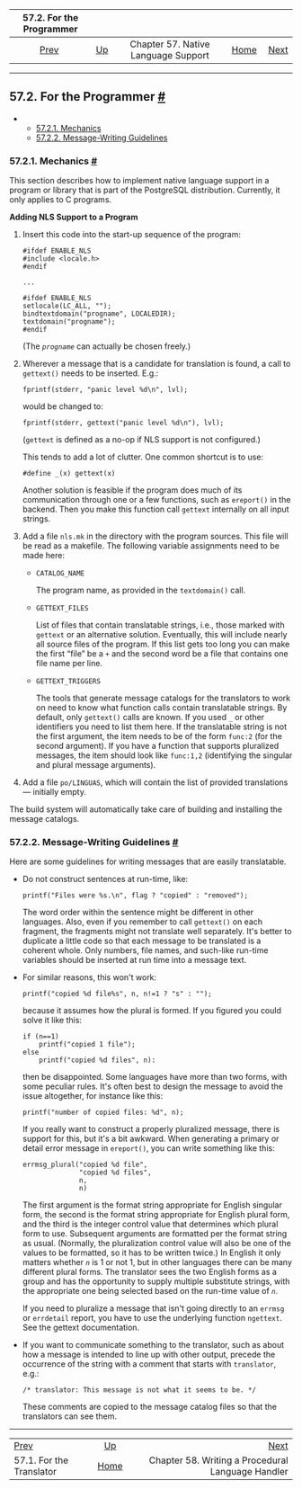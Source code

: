 <!--?xml version="1.0" encoding="UTF-8" standalone="no"?-->

|                 57.2. For the Programmer                |                                                      |                                     |                                                       |                                                                             |
| :-----------------------------------------------------: | :--------------------------------------------------- | :---------------------------------: | ----------------------------------------------------: | --------------------------------------------------------------------------: |
| [Prev](nls-translator.html "57.1. For the Translator")  | [Up](nls.html "Chapter 57. Native Language Support") | Chapter 57. Native Language Support | [Home](index.html "PostgreSQL 17devel Documentation") |  [Next](plhandler.html "Chapter 58. Writing a Procedural Language Handler") |

***

## 57.2. For the Programmer [#](#NLS-PROGRAMMER)

*   *   [57.2.1. Mechanics](nls-programmer.html#NLS-MECHANICS)
    *   [57.2.2. Message-Writing Guidelines](nls-programmer.html#NLS-GUIDELINES)

### 57.2.1. Mechanics [#](#NLS-MECHANICS)

This section describes how to implement native language support in a program or library that is part of the PostgreSQL distribution. Currently, it only applies to C programs.

**Adding NLS Support to a Program**

1.  Insert this code into the start-up sequence of the program:

        #ifdef ENABLE_NLS
        #include <locale.h>
        #endif

        ...

        #ifdef ENABLE_NLS
        setlocale(LC_ALL, "");
        bindtextdomain("progname", LOCALEDIR);
        textdomain("progname");
        #endif

    (The *`progname`* can actually be chosen freely.)

2.  Wherever a message that is a candidate for translation is found, a call to `gettext()` needs to be inserted. E.g.:

        fprintf(stderr, "panic level %d\n", lvl);

    would be changed to:

        fprintf(stderr, gettext("panic level %d\n"), lvl);

    (`gettext` is defined as a no-op if NLS support is not configured.)

    This tends to add a lot of clutter. One common shortcut is to use:

        #define _(x) gettext(x)

    Another solution is feasible if the program does much of its communication through one or a few functions, such as `ereport()` in the backend. Then you make this function call `gettext` internally on all input strings.

3.  Add a file `nls.mk` in the directory with the program sources. This file will be read as a makefile. The following variable assignments need to be made here:

    *   `CATALOG_NAME`

        The program name, as provided in the `textdomain()` call.

    *   `GETTEXT_FILES`

        List of files that contain translatable strings, i.e., those marked with `gettext` or an alternative solution. Eventually, this will include nearly all source files of the program. If this list gets too long you can make the first “file” be a `+` and the second word be a file that contains one file name per line.

    *   `GETTEXT_TRIGGERS`

        The tools that generate message catalogs for the translators to work on need to know what function calls contain translatable strings. By default, only `gettext()` calls are known. If you used `_` or other identifiers you need to list them here. If the translatable string is not the first argument, the item needs to be of the form `func:2` (for the second argument). If you have a function that supports pluralized messages, the item should look like `func:1,2` (identifying the singular and plural message arguments).

4.  Add a file `po/LINGUAS`, which will contain the list of provided translations — initially empty.

The build system will automatically take care of building and installing the message catalogs.

### 57.2.2. Message-Writing Guidelines [#](#NLS-GUIDELINES)

Here are some guidelines for writing messages that are easily translatable.

*   Do not construct sentences at run-time, like:

        printf("Files were %s.\n", flag ? "copied" : "removed");

    The word order within the sentence might be different in other languages. Also, even if you remember to call `gettext()` on each fragment, the fragments might not translate well separately. It's better to duplicate a little code so that each message to be translated is a coherent whole. Only numbers, file names, and such-like run-time variables should be inserted at run time into a message text.

*   For similar reasons, this won't work:

        printf("copied %d file%s", n, n!=1 ? "s" : "");

    because it assumes how the plural is formed. If you figured you could solve it like this:

        if (n==1)
            printf("copied 1 file");
        else
            printf("copied %d files", n):

    then be disappointed. Some languages have more than two forms, with some peculiar rules. It's often best to design the message to avoid the issue altogether, for instance like this:

        printf("number of copied files: %d", n);

    If you really want to construct a properly pluralized message, there is support for this, but it's a bit awkward. When generating a primary or detail error message in `ereport()`, you can write something like this:

        errmsg_plural("copied %d file",
                      "copied %d files",
                      n,
                      n)

    The first argument is the format string appropriate for English singular form, the second is the format string appropriate for English plural form, and the third is the integer control value that determines which plural form to use. Subsequent arguments are formatted per the format string as usual. (Normally, the pluralization control value will also be one of the values to be formatted, so it has to be written twice.) In English it only matters whether *`n`* is 1 or not 1, but in other languages there can be many different plural forms. The translator sees the two English forms as a group and has the opportunity to supply multiple substitute strings, with the appropriate one being selected based on the run-time value of *`n`*.

    If you need to pluralize a message that isn't going directly to an `errmsg` or `errdetail` report, you have to use the underlying function `ngettext`. See the gettext documentation.

*   If you want to communicate something to the translator, such as about how a message is intended to line up with other output, precede the occurrence of the string with a comment that starts with `translator`, e.g.:

        /* translator: This message is not what it seems to be. */

    These comments are copied to the message catalog files so that the translators can see them.

***

|                                                         |                                                       |                                                                             |
| :------------------------------------------------------ | :---------------------------------------------------: | --------------------------------------------------------------------------: |
| [Prev](nls-translator.html "57.1. For the Translator")  |  [Up](nls.html "Chapter 57. Native Language Support") |  [Next](plhandler.html "Chapter 58. Writing a Procedural Language Handler") |
| 57.1. For the Translator                                | [Home](index.html "PostgreSQL 17devel Documentation") |                           Chapter 58. Writing a Procedural Language Handler |

